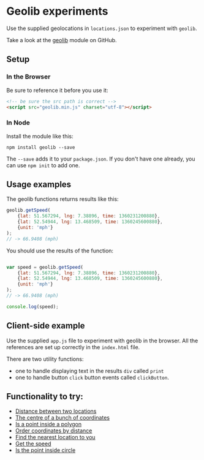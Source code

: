 # Geolib experiments

Use the supplied geolocations in `locations.json` to experiment with `geolib`.

Take a look at the [geolib](https://github.com/manuelbieh/Geolib) module on GitHub.

## Setup

### In the Browser

Be sure to reference it before you use it:

```html
<!-- be sure the src path is correct -->
<script src="geolib.min.js" charset="utf-8"></script>

```

### In Node

Install the module like this:

`npm install geolib --save`

The `--save` adds it to your `package.json`. If you don't have one already, you can use `npm init` to add one.


## Usage examples

The geolib functions returns results like this:

```javascript
geolib.getSpeed(
    {lat: 51.567294, lng: 7.38896, time: 1360231200880},
    {lat: 52.54944, lng: 13.468509, time: 1360245600880},
    {unit: 'mph'}
);
// -> 66.9408 (mph)
```

You should use the results of the function:

```javascript

var speed = geolib.getSpeed(
    {lat: 51.567294, lng: 7.38896, time: 1360231200880},
    {lat: 52.54944, lng: 13.468509, time: 1360245600880},
    {unit: 'mph'}
);
// -> 66.9408 (mph)

console.log(speed);

```

## Client-side example

Use the supplied `app.js` file to experiment with geolib in the browser. All the references are set up correctly in the `index.html` file. 

There are two utility functions:

* one to handle displaying text in the results `div` called `print`
* one to handle button `click` button events called `clickButton`.


## Functionality to try:

* [Distance between two locations](https://github.com/manuelbieh/Geolib#geolibgetdistanceobject-start-object-end-int-accuracy)
* [The centre of a bunch of coordinates](https://github.com/manuelbieh/Geolib#geolibgetcenterarray-coords)
* [Is a point inside a polygon](https://github.com/manuelbieh/Geolib#geolibispointinsideobject-latlng-array-coords)
* [Order coordinates by distance](https://github.com/manuelbieh/Geolib#geoliborderbydistanceobject-latlng-mixed-coords)
* [Find the nearest location to you](https://github.com/manuelbieh/Geolib#geolibfindnearestobject-latlng-mixed-coords-int-offset-int-limit)
* [Get the speed](https://github.com/manuelbieh/Geolib#geolibgetspeedcoords-coords-options)
* [Is the point inside circle](https://github.com/manuelbieh/Geolib#geolibispointincircleobject-latlng-object-center-integer-radius)
